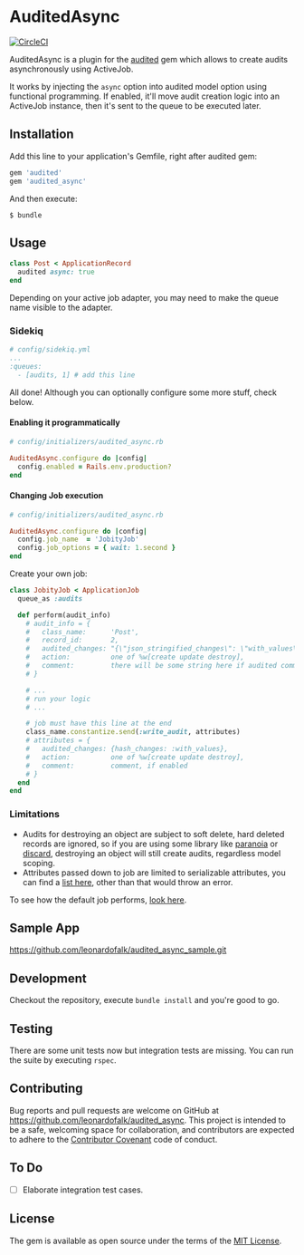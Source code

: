 # AuditedAsync

[![CircleCI](https://circleci.com/gh/leonardofalk/audited_async.svg?style=svg)](https://circleci.com/gh/leonardofalk/audited_async)

AuditedAsync is a plugin for the [audited](https://github.com/collectiveidea/audited) gem which allows to create audits asynchronously using ActiveJob.

It works by injecting the `async` option into audited model option using functional programming. If enabled, it'll move audit creation logic into an ActiveJob instance, then it's sent to the queue to be executed later.

## Installation

Add this line to your application's Gemfile, right after audited gem:

```ruby
gem 'audited'
gem 'audited_async'
```

And then execute:

    $ bundle

## Usage

```ruby
class Post < ApplicationRecord
  audited async: true
end
```

Depending on your active job adapter, you may need to make the queue name visible to the adapter.

### Sidekiq

```yaml
# config/sidekiq.yml
...
:queues:
  - [audits, 1] # add this line
```

All done! Although you can optionally configure some more stuff, check below.

#### Enabling it programmatically

```ruby
# config/initializers/audited_async.rb

AuditedAsync.configure do |config|
  config.enabled = Rails.env.production?
end
```

#### Changing Job execution

```ruby
# config/initializers/audited_async.rb

AuditedAsync.configure do |config|
  config.job_name  = 'JobityJob'
  config.job_options = { wait: 1.second }
end
```

Create your own job:

```ruby
class JobityJob < ApplicationJob
  queue_as :audits

  def perform(audit_info)
    # audit_info = {
    #   class_name:      'Post',
    #   record_id:       2,
    #   audited_changes: "{\"json_stringified_changes\": \"with_values\"}",
    #   action:          one of %w[create update destroy],
    #   comment:         there will be some string here if audited comments are enabled,
    # }

    # ...
    # run your logic
    # ...

    # job must have this line at the end
    class_name.constantize.send(:write_audit, attributes)
    # attributes = {
    #   audited_changes: {hash_changes: :with_values},
    #   action:          one of %w[create update destroy],
    #   comment:         comment, if enabled
    # }
  end
end
```

### Limitations

 - Audits for destroying an object are subject to soft delete, hard deleted records are ignored, so if you are using some library like [paranoia](https://github.com/rubysherpas/paranoia) or [discard](https://github.com/jhawthorn/discard), destroying an object will still create audits, regardless model scoping.
 - Attributes passed down to job are limited to serializable attributes, you can find a [list here](https://edgeguides.rubyonrails.org/active_job_basics.html#supported-types-for-arguments), other than that would throw an error.

To see how the default job performs, [look here](./lib/audited_async/audit_async_job.rb).

## Sample App

https://github.com/leonardofalk/audited_async_sample.git

## Development

Checkout the repository, execute `bundle install` and you're good to go.

## Testing

There are some unit tests now but integration tests are missing. You can run the suite by executing `rspec`.

## Contributing

Bug reports and pull requests are welcome on GitHub at <https://github.com/leonardofalk/audited_async>. This project is intended to be a safe, welcoming space for collaboration, and contributors are expected to adhere to the [Contributor Covenant](http://contributor-covenant.org) code of conduct.

## To Do

-   [ ] Elaborate integration test cases.

## License

The gem is available as open source under the terms of the [MIT License](https://opensource.org/licenses/MIT).
